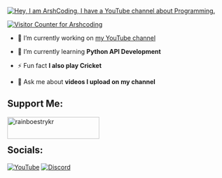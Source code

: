 [![Hey, I am ArshCoding, I have a YouTube channel about Programming.](https://pimp-my-readme.webapp.io/pimp-my-readme/wavy-banner?subtitle=I%20have%20a%20YouTube%20channel%20about%20Programming.&title=Hey%2C%20I%20am%20ArshCoding)](https://bit.ly/33XPWSS)

[![Visitor Counter for Arshcoding](https://pimp-my-readme.webapp.io/pimp-my-readme/visitor-counter?page=Arshdeepandcoder123)](https://pimp-my-readme.webapp.io)

- 🔭 I’m currently working on [my YouTube channel](https://bit.ly/33XPWSS)

- 🌱 I’m currently learning **Python API Development**

- ⚡ Fun fact **I also play Cricket**


- 💬 Ask me about **videos I upload on my channel**

## Support Me:
<p><a href="https://www.buymeacoffee.com/coder123"> <img align="left" src="https://cdn.buymeacoffee.com/buttons/v2/default-yellow.png" height="50" width="210" alt="rainboestrykr" /></a></p>
<br/><br/>


## Socials:
[![YouTube](https://pimp-my-readme.webapp.io/pimp-my-readme/social-media?social=YouTube)](https://bit.ly/32GWo0k)
[![Discord](https://pimp-my-readme.webapp.io/pimp-my-readme/social-media?social=Discord)](https://discord.gg/Suh7y6Mrrx)
